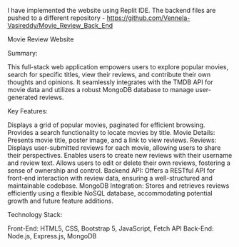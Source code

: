I have implemented the website using Replit IDE. The backend files are pushed to a different repository - https://github.com/Vennela-Vasireddy/Movie_Review_Back_End

Movie Review Website

Summary:

This full-stack web application empowers users to explore popular movies, search for specific titles, view their reviews, and contribute their own thoughts and opinions. It seamlessly integrates with the TMDB API for movie data and utilizes a robust MongoDB database to manage user-generated reviews.

Key Features:

Displays a grid of popular movies, paginated for efficient browsing.
Provides a search functionality to locate movies by title.
Movie Details:
Presents movie title, poster image, and a link to view reviews.
Reviews:
Displays user-submitted reviews for each movie, allowing users to share their perspectives.
Enables users to create new reviews with their username and review text.
Allows users to edit or delete their own reviews, fostering a sense of ownership and control.
Backend API:
Offers a RESTful API for front-end interaction with review data, ensuring a well-structured and maintainable codebase.
MongoDB Integration:
Stores and retrieves reviews efficiently using a flexible NoSQL database, accommodating potential growth and future feature additions.

Technology Stack:

Front-End: HTML5, CSS, Bootstrap 5, JavaScript, Fetch API
Back-End: Node.js, Express.js, MongoDB
